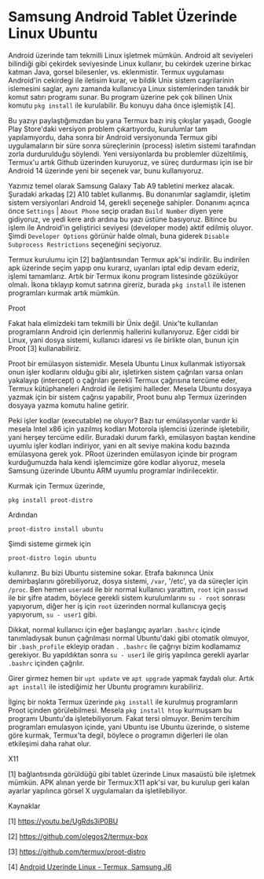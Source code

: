 # Samsung Android Tablet Üzerinde Linux Ubuntu

Android üzerinde tam tekmilli Linux işletmek mümkün. Android alt
seviyeleri bilindiği gibi çekirdek seviyesinde Linux kullanır, bu
cekirdek uzerine birkac katman Java, gorsel bilesenler,
vs. eklenmistir. Termux uygulaması Android'in cekirdegi ile iletisim
kurar, ve bildik Unix sistem cagrilarinin islemesini saglar, aynı
zamanda kullanıcıya Linux sistemlerinden tanıdık bir komut satırı
programı sunar. Bu program üzerine pek çok bilinen Unix komutu `pkg
install` ile kurulabilir. Bu konuyu daha önce işlemiştik [4].

Bu yazıyı paylaştığımızdan bu yana Termux bazı iniş çıkışlar yaşadı,
Google Play Store'daki versiyon problem çıkartıyordu, kurulumlar tam
yapılamıyordu, daha sonra bir Android versiyonunda Termux gibi
uygulamaların bir süre sonra süreçlerinin (process) isletim sistemi
tarafından zorla durdurulduğu söylendi. Yeni versiyonlarda bu
problemler düzeltilmiş, Termux'u artık Github üzerinden kuruyoruz, ve
süreç durdurması için ise bir Android 14 üzerinde yeni bir seçenek
var, bunu kullanıyoruz.

Yazımız temel olarak Samsung Galaxy Tab A9 tabletini merkez
alacak. Şuradaki arkadaş [2] A10 tablet kullanmış. Bu donanımlar
saglamdir, işletim sistem versiyonlari Android 14, gerekli seçeneğe
sahipler. Donanımı açınca önce `Settings` | `About Phone` seçip oradan
`Build Number` diyen yere gidiyoruz, ve yedi kere ardı ardına bu yazı
üstüne basıyoruz. Bitince bu işlem ile Android'in geliştirici seviyesi
(developer mode) aktif edilmiş oluyor. Şimdi `Developer Options`
görünür halde olmalı, buna giderek `Disable Subprocess Restrictions`
seçeneğini seçiyoruz.

Termux kurulumu için [2] bağlantısından Termux apk'si indirilir. Bu
indirilen apk üzerinde seçim yapıp onu kurarız, uyarıları iptal edip
devam ederiz, işlemi tamamlarız. Artık bir Termux ikonu program
listesinde gözüküyor olmalı. İkona tıklayıp komut satırına gireriz,
burada `pkg install` ile istenen programları kurmak artık mümkün.

Proot

Fakat hala elimizdeki tam tekmilli bir Ünix değil. Unix'te kullanılan
programların Android için derlenmiş hallerini kullanıyoruz. Eğer ciddi
bir Linux, yani dosya sistemi, kullanıcı idaresi vs ile birlikte olan,
bunun için Proot [3] kullanabiliriz.

Proot bir emülasyon sistemidir. Mesela Ubuntu Linux kullanmak
istiyorsak onun işler kodlarını olduğu gibi alır, işletirken sistem
çağrıları varsa onları yakalayıp (intercept) o çağrıları gerekli
Termux çağrısına tercüme eder, Termux kütüphaneleri Android ile
iletişimi halleder. Mesela Ubuntu dosyaya yazmak için bir sistem
çağrısı yapabilir, Proot bunu alıp Termux üzerinden dosyaya yazma
komutu haline getirir.

Peki işler kodlar (executable) ne oluyor? Bazı tur emülasyonlar vardır
ki mesela Intel x86 için yazılmış kodları Motorola işlemcisi üzerinde
işletebilir, yani herşey tercüme edilir. Buradaki durum farklı,
emülasyon baştan kendine uyumlu işler kodları indiriyor, yani en alt
seviye makina kodu bazında emülasyona gerek yok. PRoot üzerinden
emülasyon içinde bir program kurduğumuzda hala kendi işlemcimize göre
kodlar alıyoruz, mesela Samsung üzerinde Ubuntu ARM uyumlu programlar
indirilecektir.


Kurmak için Termux üzerinde,

```
pkg install proot-distro
```

Ardından

```
proot-distro install ubuntu
```

Şimdi sisteme girmek için 

```
proot-distro login ubuntu
```

kullanırız. Bu bizi Ubuntu sistemine sokar. Etrafa bakınınca Unix
demirbaşlarını görebiliyoruz, dosya sistemi, `/var`, '/etc', ya da
süreçler için `/proc`. Ben hemen `useradd` ile bir normal kullanıcı
yarattım, `root` için `passwd` ile bir şifre atadım, böylece gerekli
sistem kurulumlarını `su - root` sonrası yapıyorum, diğer her iş için
`root` üzerinden normal kullanıcıya geçiş yapıyorum, `su - user1`
gibi.

Dikkat, normal kullanıcı için eğer başlangıç ayarları `.bashrc` içinde
tanımladıysak bunun çağrılması normal Ubuntu'daki gibi otomatik
olmuyor, bir `.bash_profile` ekleyip oradan `. .bashrc` ile çağrıyı
bizim kodlamamız gerekiyor. Bu yapıldıktan sonra `su - user1` ile
giriş yapılınca gerekli ayarlar `.bashrc` içinden çağrılır.

Girer girmez hemen bir `upt update` ve `apt upgrade` yapmak faydalı
olur. Artık `apt install` ile istediğimiz her Ubuntu programını
kurabiliriz.

İlginç bir nokta Termux üzerinde `pkg install` ile kurulmuş
programların Proot içinden görülebilmesi. Mesela `pkg install htop`
kurmuşsam bu programı Ubuntu'da işletebiliyorum. Fakat tersi olmuyor.
Benim tercihim programları emulasyon içinde, yani Ubuntu ise Ubuntu
üzerinde, o sisteme göre kurmak, Termux'ta degil, böylece o programın
diğerleri ile olan etkileşimi daha rahat olur.

X11

[1] bağlantısında görüldüğü gibi tablet üzerinde Linux masaüstü bile
işletmek mümkün. APK alınan yerde bir Termux:X11 apk'si var, bu
kurulup geri kalan ayarlar yapılınca görsel X uygulamaları da
işletilebiliyor.

Kaynaklar

[1] https://youtu.be/UgRds3iP0BU

[2] https://github.com/olegos2/termux-box

[3] https://github.com/termux/proot-distro

[4] [Android Uzerinde Linux - Termux, Samsung J6](../../2018/09/android-uzerinde-linux-termux.html)

